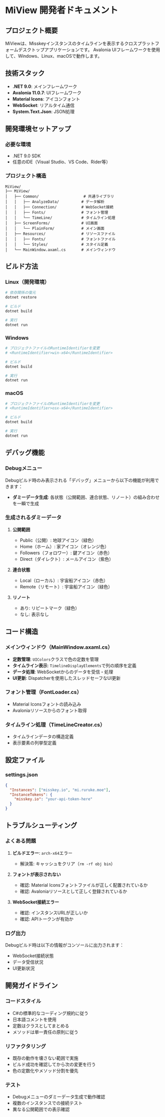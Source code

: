 # MiView 開発者ドキュメント

## プロジェクト概要

MiViewは、Misskeyインスタンスのタイムラインを表示するクロスプラットフォームデスクトップアプリケーションです。
Avalonia UIフレームワークを使用して、Windows、Linux、macOSで動作します。

## 技術スタック

- **.NET 9.0**: メインフレームワーク
- **Avalonia 11.0.7**: UIフレームワーク
- **Material Icons**: アイコンフォント
- **WebSocket**: リアルタイム通信
- **System.Text.Json**: JSON処理

## 開発環境セットアップ

### 必要な環境

- .NET 9.0 SDK
- 任意のIDE（Visual Studio、VS Code、Rider等）

### プロジェクト構造

```
MiView/
├── MiView/
│   ├── Common/                    # 共通ライブラリ
│   │   ├── AnalyzeData/          # データ解析
│   │   ├── Connection/           # WebSocket接続
│   │   ├── Fonts/                # フォント管理
│   │   └── TimeLine/             # タイムライン処理
│   ├── ScreenForms/              # UI画面
│   │   └── PlainForm/            # メイン画面
│   ├── Resources/                # リソースファイル
│   │   ├── Fonts/                # フォントファイル
│   │   └── Styles/               # スタイル定義
│   └── MainWindow.axaml.cs       # メインウィンドウ
```

## ビルド方法

### Linux（開発環境）

```bash
# 依存関係の復元
dotnet restore

# ビルド
dotnet build

# 実行
dotnet run
```

### Windows

```bash
# プロジェクトファイルのRuntimeIdentifierを変更
# <RuntimeIdentifier>win-x64</RuntimeIdentifier>

# ビルド
dotnet build

# 実行
dotnet run
```

### macOS

```bash
# プロジェクトファイルのRuntimeIdentifierを変更
# <RuntimeIdentifier>osx-x64</RuntimeIdentifier>

# ビルド
dotnet build

# 実行
dotnet run
```

## デバッグ機能

### Debugメニュー

Debugビルド時のみ表示される「デバッグ」メニューから以下の機能が利用できます：

- **ダミーデータ生成**: 各状態（公開範囲、連合状態、リノート）の組み合わせを一瞬で生成

### 生成されるダミーデータ

1. **公開範囲**
   - Public（公開）: 地球アイコン（緑色）
   - Home（ホーム）: 家アイコン（オレンジ色）
   - Followers（フォロワー）: 鍵アイコン（赤色）
   - Direct（ダイレクト）: メールアイコン（紫色）

2. **連合状態**
   - Local（ローカル）: 宇宙船アイコン（赤色）
   - Remote（リモート）: 宇宙船アイコン（緑色）

3. **リノート**
   - あり: リピートマーク（緑色）
   - なし: 表示なし

## コード構造

### メインウィンドウ（MainWindow.axaml.cs）

- **定数管理**: `UIColors`クラスで色の定数を管理
- **タイムライン表示**: `TimelineDisplayElements`で列の順序を定義
- **データ処理**: WebSocketからのデータを受信・処理
- **UI更新**: Dispatcherを使用したスレッドセーフなUI更新

### フォント管理（FontLoader.cs）

- Material Iconsフォントの読み込み
- Avaloniaリソースからのフォント取得

### タイムライン処理（TimeLineCreator.cs）

- タイムラインデータの構造定義
- 表示要素の列挙型定義

## 設定ファイル

### settings.json

```json
{
  "Instances": ["misskey.io", "mi.ruruke.moe"],
  "InstanceTokens": {
    "misskey.io": "your-api-token-here"
  }
}
```

## トラブルシューティング

### よくある問題

1. **ビルドエラー**: `arch-x64`エラー
   - 解決策: キャッシュをクリア（`rm -rf obj bin`）

2. **フォントが表示されない**
   - 確認: Material Iconsフォントファイルが正しく配置されているか
   - 確認: Avaloniaリソースとして正しく登録されているか

3. **WebSocket接続エラー**
   - 確認: インスタンスURLが正しいか
   - 確認: APIトークンが有効か

### ログ出力

Debugビルド時は以下の情報がコンソールに出力されます：

- WebSocket接続状態
- データ受信状況
- UI更新状況

## 開発ガイドライン

### コードスタイル

- C#の標準的なコーディング規約に従う
- 日本語コメントを使用
- 定数はクラスとしてまとめる
- メソッドは単一責任の原則に従う

### リファクタリング

- 既存の動作を壊さない範囲で実施
- ビルド成功を確認してから次の変更を行う
- 色の定数化やメソッド分割を優先

### テスト

- Debugメニューのダミーデータ生成で動作確認
- 複数のインスタンスでの接続テスト
- 異なる公開範囲での表示確認 
